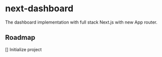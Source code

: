 # next-dashboard

The dashboard implementation with full stack Next.js with new App router.

## Roadmap
[] Initialize project 